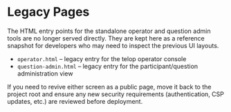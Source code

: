 # Legacy Pages

The HTML entry points for the standalone operator and question admin tools are no longer served directly. They are
kept here as a reference snapshot for developers who may need to inspect the previous UI layouts.

* `operator.html` – legacy entry for the telop operator console
* `question-admin.html` – legacy entry for the participant/question administration view

If you need to revive either screen as a public page, move it back to the project root and ensure any new security
requirements (authentication, CSP updates, etc.) are reviewed before deployment.
